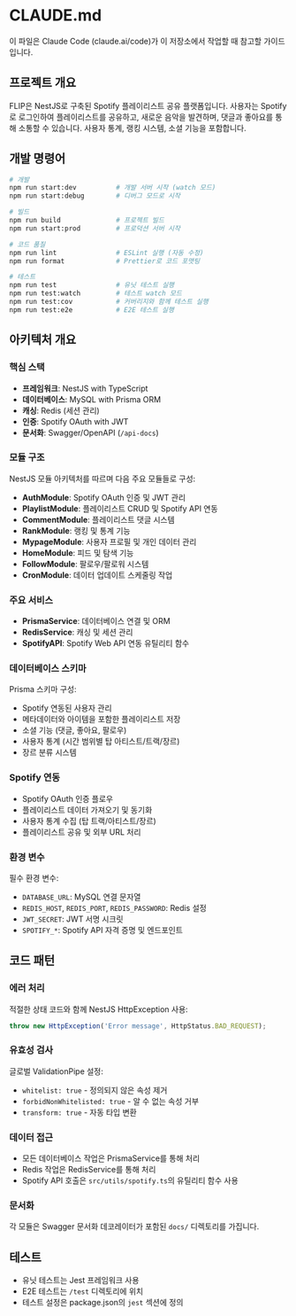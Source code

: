 # CLAUDE.md

이 파일은 Claude Code (claude.ai/code)가 이 저장소에서 작업할 때 참고할 가이드입니다.

## 프로젝트 개요

FLIP은 NestJS로 구축된 Spotify 플레이리스트 공유 플랫폼입니다. 사용자는 Spotify로 로그인하여 플레이리스트를 공유하고, 새로운 음악을 발견하며, 댓글과 좋아요를 통해 소통할 수 있습니다. 사용자 통계, 랭킹 시스템, 소셜 기능을 포함합니다.

## 개발 명령어

```bash
# 개발
npm run start:dev          # 개발 서버 시작 (watch 모드)
npm run start:debug        # 디버그 모드로 시작

# 빌드
npm run build              # 프로젝트 빌드
npm run start:prod         # 프로덕션 서버 시작

# 코드 품질
npm run lint               # ESLint 실행 (자동 수정)
npm run format             # Prettier로 코드 포맷팅

# 테스트
npm run test               # 유닛 테스트 실행
npm run test:watch         # 테스트 watch 모드
npm run test:cov           # 커버리지와 함께 테스트 실행
npm run test:e2e           # E2E 테스트 실행
```

## 아키텍처 개요

### 핵심 스택
- **프레임워크**: NestJS with TypeScript
- **데이터베이스**: MySQL with Prisma ORM
- **캐싱**: Redis (세션 관리)
- **인증**: Spotify OAuth with JWT
- **문서화**: Swagger/OpenAPI (`/api-docs`)

### 모듈 구조
NestJS 모듈 아키텍처를 따르며 다음 주요 모듈들로 구성:

- **AuthModule**: Spotify OAuth 인증 및 JWT 관리
- **PlaylistModule**: 플레이리스트 CRUD 및 Spotify API 연동
- **CommentModule**: 플레이리스트 댓글 시스템
- **RankModule**: 랭킹 및 통계 기능
- **MypageModule**: 사용자 프로필 및 개인 데이터 관리
- **HomeModule**: 피드 및 탐색 기능
- **FollowModule**: 팔로우/팔로워 시스템
- **CronModule**: 데이터 업데이트 스케줄링 작업

### 주요 서비스
- **PrismaService**: 데이터베이스 연결 및 ORM
- **RedisService**: 캐싱 및 세션 관리
- **SpotifyAPI**: Spotify Web API 연동 유틸리티 함수

### 데이터베이스 스키마
Prisma 스키마 구성:
- Spotify 연동된 사용자 관리
- 메타데이터와 아이템을 포함한 플레이리스트 저장
- 소셜 기능 (댓글, 좋아요, 팔로우)
- 사용자 통계 (시간 범위별 탑 아티스트/트랙/장르)
- 장르 분류 시스템

### Spotify 연동
- Spotify OAuth 인증 플로우
- 플레이리스트 데이터 가져오기 및 동기화
- 사용자 통계 수집 (탑 트랙/아티스트/장르)
- 플레이리스트 공유 및 외부 URL 처리

### 환경 변수
필수 환경 변수:
- `DATABASE_URL`: MySQL 연결 문자열
- `REDIS_HOST`, `REDIS_PORT`, `REDIS_PASSWORD`: Redis 설정
- `JWT_SECRET`: JWT 서명 시크릿
- `SPOTIFY_*`: Spotify API 자격 증명 및 엔드포인트

## 코드 패턴

### 에러 처리
적절한 상태 코드와 함께 NestJS HttpException 사용:
```typescript
throw new HttpException('Error message', HttpStatus.BAD_REQUEST);
```

### 유효성 검사
글로벌 ValidationPipe 설정:
- `whitelist: true` - 정의되지 않은 속성 제거
- `forbidNonWhitelisted: true` - 알 수 없는 속성 거부
- `transform: true` - 자동 타입 변환

### 데이터 접근
- 모든 데이터베이스 작업은 PrismaService를 통해 처리
- Redis 작업은 RedisService를 통해 처리
- Spotify API 호출은 `src/utils/spotify.ts`의 유틸리티 함수 사용

### 문서화
각 모듈은 Swagger 문서화 데코레이터가 포함된 `docs/` 디렉토리를 가집니다.

## 테스트
- 유닛 테스트는 Jest 프레임워크 사용
- E2E 테스트는 `/test` 디렉토리에 위치
- 테스트 설정은 package.json의 `jest` 섹션에 정의